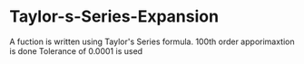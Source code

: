 # Taylor-s-Series-Expansion
A fuction is written using Taylor's Series formula. 
100th order apporimaxtion is done 
Tolerance of 0.0001 is used
